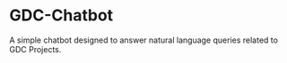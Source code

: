 # GDC-Chatbot
A simple chatbot designed to answer natural language queries related to GDC Projects.
